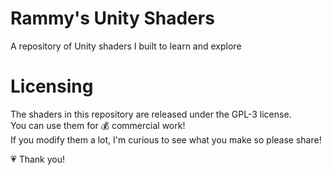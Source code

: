 # Rammy's Unity Shaders

A repository of Unity shaders I built to learn and explore

# Licensing

The shaders in this repository are released under the GPL-3 license.  
You can use them for 💰 commercial work!  
If you modify them a lot, I'm curious to see what you make so please share!

💗 Thank you!
